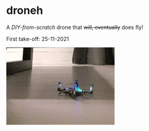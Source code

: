 # droneh
A *DIY-from-scratch* drone that <del>will, eventually</del> does fly!

First take-off: 25-11-2021

![First flight](resources/droneh.gif)